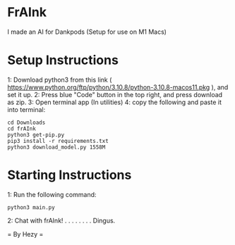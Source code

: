 # FrAInk
I made an AI for Dankpods
(Setup for use on M1 Macs)

# Setup Instructions
1: Download python3 from this link ( https://www.python.org/ftp/python/3.10.8/python-3.10.8-macos11.pkg ), and set it up. 
2: Press blue "Code" button in the top right, and press download as zip.
3: Open terminal app (In utilities)
4: copy the following and paste it into terminal:

```
cd Downloads
cd frAInk
python3 get-pip.py
pip3 install -r requirements.txt
python3 download_model.py 1558M
```

# Starting Instructions
1: Run the following command:
```
python3 main.py
```
2: Chat with frAInk!
.
.
.
.
.
.
.
.
Dingus.

= By Hezy = 

